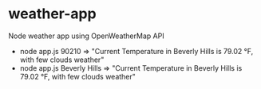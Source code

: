# weather-app
Node weather app using OpenWeatherMap API

- node app.js 90210 => "Current Temperature in Beverly Hills is 79.02 °F, with few clouds weather"
- node app.js Beverly Hills => "Current Temperature in Beverly Hills is 79.02 °F, with few clouds weather"
